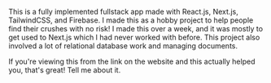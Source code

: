 This is a fully implemented fullstack app made with React.js, Next.js, TailwindCSS, and Firebase. I made this as a hobby project to help people find their crushes with no risk! I made this over a week, and it was mostly to get used to Next.js which I had never worked with before. This project also involved a lot of relational database work and managing documents.

If you're viewing this from the link on the website and this actually helped you, that's great! Tell me about it.